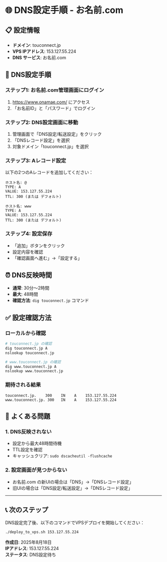 # 🌐 DNS設定手順 - お名前.com

## 📋 設定情報
- **ドメイン**: touconnect.jp
- **VPS IPアドレス**: 153.127.55.224
- **DNS サービス**: お名前.com

## 🔧 DNS設定手順

### ステップ1: お名前.com管理画面にログイン
1. https://www.onamae.com/ にアクセス
2. 「お名前ID」と「パスワード」でログイン

### ステップ2: DNS設定画面に移動
1. 管理画面で「DNS設定/転送設定」をクリック
2. 「DNSレコード設定」を選択
3. 対象ドメイン「touconnect.jp」を選択

### ステップ3: Aレコード設定
以下の2つのAレコードを追加してください：

```
ホスト名: @
TYPE: A
VALUE: 153.127.55.224
TTL: 300 (または デフォルト)
```

```
ホスト名: www
TYPE: A  
VALUE: 153.127.55.224
TTL: 300 (または デフォルト)
```

### ステップ4: 設定保存
- 「追加」ボタンをクリック
- 設定内容を確認
- 「確認画面へ進む」→「設定する」

## ⏰ DNS反映時間
- **通常**: 30分〜2時間
- **最大**: 48時間
- **確認方法**: `dig touconnect.jp` コマンド

## ✅ 設定確認方法

### ローカルから確認
```bash
# touconnect.jp の確認
dig touconnect.jp A
nslookup touconnect.jp

# www.touconnect.jp の確認  
dig www.touconnect.jp A
nslookup www.touconnect.jp
```

### 期待される結果
```
touconnect.jp.    300    IN    A    153.127.55.224
www.touconnect.jp. 300   IN    A    153.127.55.224
```

## 🚨 よくある問題

### 1. DNS反映されない
- 設定から最大48時間待機
- TTL設定を確認
- キャッシュクリア: `sudo dscacheutil -flushcache`

### 2. 設定画面が見つからない
- お名前.com の新UIの場合は「DNS」→「DNSレコード設定」
- 旧UIの場合は「DNS設定/転送設定」→「DNSレコード設定」

---

## 📞 次のステップ

DNS設定完了後、以下のコマンドでVPSデプロイを開始してください：

```bash
./deploy_to_vps.sh 153.127.55.224
```

**作成日**: 2025年8月18日  
**IPアドレス**: 153.127.55.224  
**ステータス**: DNS設定待ち
